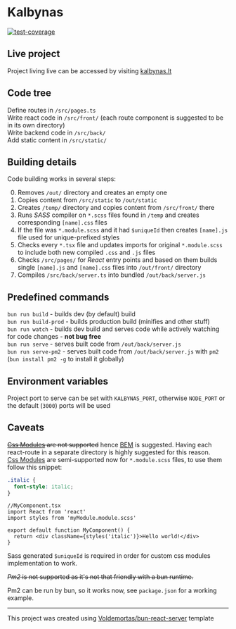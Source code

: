 # Kalbynas

[//]: # ([![test]&#40;https://github.com/Voldemortas/kalbynas/actions/workflows/test.yml/badge.svg&#41;]&#40;https://github.com/Voldemortas/kalbynas/actions/workflows/test.yml&#41;)
[![test-coverage](https://github.com/Voldemortas/kalbynas/actions/workflows/test-coverage.yml/badge.svg)](https://github.com/Voldemortas/kalbynas/actions/workflows/test-coverage.yml)

## Live project

Project living live can be accessed by visiting [kalbynas.lt](https://kalbynas.lt)

## Code tree

Define routes in `/src/pages.ts`   
Write react code in `/src/front/` (each route component is suggested to be in its own directory)  
Write backend code in `/src/back/`  
Add static content in `/src/static/`

## Building details

Code building works in several steps:

0. Removes `/out/` directory and creates an empty one
0. Copies content from `/src/static` to `/out/static`
0. Creates `/temp/` directory and copies content from `/src/front/` there
0. Runs *SASS* compiler on `*.scss` files found in `/temp` and creates corresponding `[name].css` files
0. If the file was `*.module.scss` and it had `$uniqueId` then creates `[name].js` file used for unique-prefixed styles
0. Checks every `*.tsx` file and updates imports for original `*.module.scss` to include both new compiled `.css` and
   `.js` files
0. Checks `/src/pages/` for *React* entry points and based on them builds single `[name].js` and `[name].css` files into
   `/out/front/` directory
0. Compiles `/src/back/server.ts` into bundled `/out/back/server.js`

## Predefined commands

`bun run build` - builds dev (by default) build  
`bun run build-prod` - builds production build (minifies and other stuff)  
`bun run watch` - builds dev build and serves code while actively watching for code changes - **not bug free**  
`bun run serve` - serves built code from `/out/back/server.js`  
`bun run serve-pm2` - serves built code from `/out/back/server.js` with `pm2` (`bun install pm2 -g` to install it
globally)

## Environment variables

Project port to serve can be set with `KALBYNAS_PORT`, otherwise `NODE_PORT` or the default (`3000`) ports will be used

## Caveats

~~[Css Modules](https://github.com/css-modules/css-modules) are not supported~~
hence [BEM](https://getbem.com/introduction/) is suggested. Having each react-route in a separate directory is highly
suggested for this reason.  
[Css Modules](https://github.com/css-modules/css-modules) are semi-supported now for `*.module.scss` files, to use them
follow this snippet:

```scss
.italic {
  font-style: italic;
}
```

```tsx
//MyComponent.tsx
import React from 'react'
import styles from 'myModule.module.scss'

export default function MyComponent() {
  return <div className={styles('italic')}>Hello world!</div>
}
```

Sass generated `$uniqueId` is required in order for custom css modules implementation to work.

~~*Pm2* is not supported as it's not that friendly with a bun runtime.~~

Pm2 can be run by bun, so it works now, see `package.json` for a working example.

---------

This project was created using [Voldemortas/bun-react-server](https://github.com/Voldemortas/bun-react-server) template

